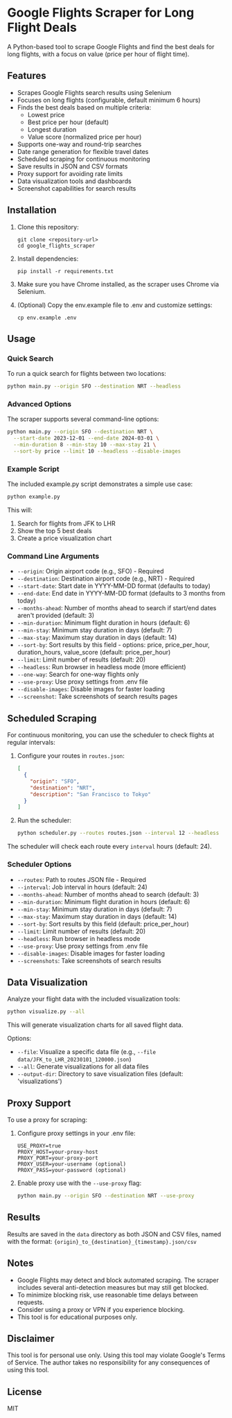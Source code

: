 # Google Flights Scraper for Long Flight Deals

A Python-based tool to scrape Google Flights and find the best deals for long flights, with a focus on value (price per hour of flight time).

## Features

- Scrapes Google Flights search results using Selenium
- Focuses on long flights (configurable, default minimum 6 hours)
- Finds the best deals based on multiple criteria:
  - Lowest price
  - Best price per hour (default)
  - Longest duration
  - Value score (normalized price per hour)
- Supports one-way and round-trip searches
- Date range generation for flexible travel dates
- Scheduled scraping for continuous monitoring
- Save results in JSON and CSV formats
- Proxy support for avoiding rate limits
- Data visualization tools and dashboards
- Screenshot capabilities for search results

## Installation

1. Clone this repository:
   ```
   git clone <repository-url>
   cd google_flights_scraper
   ```

2. Install dependencies:
   ```
   pip install -r requirements.txt
   ```

3. Make sure you have Chrome installed, as the scraper uses Chrome via Selenium.

4. (Optional) Copy the env.example file to .env and customize settings:
   ```
   cp env.example .env
   ```

## Usage

### Quick Search

To run a quick search for flights between two locations:

```bash
python main.py --origin SFO --destination NRT --headless
```

### Advanced Options

The scraper supports several command-line options:

```bash
python main.py --origin SFO --destination NRT \
  --start-date 2023-12-01 --end-date 2024-03-01 \
  --min-duration 8 --min-stay 10 --max-stay 21 \
  --sort-by price --limit 10 --headless --disable-images
```

### Example Script

The included example.py script demonstrates a simple use case:

```bash
python example.py
```

This will:
1. Search for flights from JFK to LHR
2. Show the top 5 best deals
3. Create a price visualization chart

### Command Line Arguments

- `--origin`: Origin airport code (e.g., SFO) - Required
- `--destination`: Destination airport code (e.g., NRT) - Required
- `--start-date`: Start date in YYYY-MM-DD format (defaults to today)
- `--end-date`: End date in YYYY-MM-DD format (defaults to 3 months from today)
- `--months-ahead`: Number of months ahead to search if start/end dates aren't provided (default: 3)
- `--min-duration`: Minimum flight duration in hours (default: 6)
- `--min-stay`: Minimum stay duration in days (default: 7)
- `--max-stay`: Maximum stay duration in days (default: 14)
- `--sort-by`: Sort results by this field - options: price, price_per_hour, duration_hours, value_score (default: price_per_hour)
- `--limit`: Limit number of results (default: 20)
- `--headless`: Run browser in headless mode (more efficient)
- `--one-way`: Search for one-way flights only
- `--use-proxy`: Use proxy settings from .env file
- `--disable-images`: Disable images for faster loading
- `--screenshot`: Take screenshots of search results pages

## Scheduled Scraping

For continuous monitoring, you can use the scheduler to check flights at regular intervals:

1. Configure your routes in `routes.json`:
   ```json
   [
     {
       "origin": "SFO",
       "destination": "NRT",
       "description": "San Francisco to Tokyo"
     }
   ]
   ```

2. Run the scheduler:
   ```bash
   python scheduler.py --routes routes.json --interval 12 --headless
   ```

The scheduler will check each route every `interval` hours (default: 24).

### Scheduler Options

- `--routes`: Path to routes JSON file - Required
- `--interval`: Job interval in hours (default: 24)
- `--months-ahead`: Number of months ahead to search (default: 3)
- `--min-duration`: Minimum flight duration in hours (default: 6)
- `--min-stay`: Minimum stay duration in days (default: 7)
- `--max-stay`: Maximum stay duration in days (default: 14)
- `--sort-by`: Sort results by this field (default: price_per_hour)
- `--limit`: Limit number of results (default: 20)
- `--headless`: Run browser in headless mode
- `--use-proxy`: Use proxy settings from .env file
- `--disable-images`: Disable images for faster loading
- `--screenshots`: Take screenshots of search results

## Data Visualization

Analyze your flight data with the included visualization tools:

```bash
python visualize.py --all
```

This will generate visualization charts for all saved flight data.

Options:
- `--file`: Visualize a specific data file (e.g., `--file data/JFK_to_LHR_20230101_120000.json`)
- `--all`: Generate visualizations for all data files
- `--output-dir`: Directory to save visualization files (default: 'visualizations')

## Proxy Support

To use a proxy for scraping:

1. Configure proxy settings in your .env file:
   ```
   USE_PROXY=true
   PROXY_HOST=your-proxy-host
   PROXY_PORT=your-proxy-port
   PROXY_USER=your-username (optional)
   PROXY_PASS=your-password (optional)
   ```

2. Enable proxy use with the `--use-proxy` flag:
   ```bash
   python main.py --origin SFO --destination NRT --use-proxy
   ```

## Results

Results are saved in the `data` directory as both JSON and CSV files, named with the format:
`{origin}_to_{destination}_{timestamp}.json/csv`

## Notes

- Google Flights may detect and block automated scraping. The scraper includes several anti-detection measures but may still get blocked.
- To minimize blocking risk, use reasonable time delays between requests.
- Consider using a proxy or VPN if you experience blocking.
- This tool is for educational purposes only.

## Disclaimer

This tool is for personal use only. Using this tool may violate Google's Terms of Service. The author takes no responsibility for any consequences of using this tool.

## License

MIT 